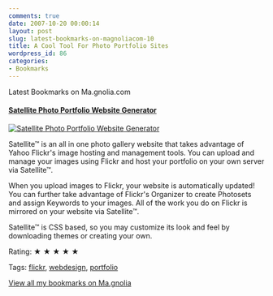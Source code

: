 ```yaml
---
comments: true
date: 2007-10-20 00:00:14
layout: post
slug: latest-bookmarks-on-magnoliacom-10
title: A Cool Tool For Photo Portfolio Sites
wordpress_id: 86
categories:
- Bookmarks
---
```


Latest Bookmarks on Ma.gnolia.com

#### [Satellite Photo Portfolio Website Generator](http://design.tedforbes.com/)

[![Satellite Photo Portfolio Website Generator](http://scst.srv.girafa.com/srv/i?i=sc010159&r=design.tedforbes.com&s=081bb28da5fc93b6)](http://design.tedforbes.com/)

Satellite™ is an all in one photo gallery website that takes advantage of Yahoo Flickr's image hosting and management tools. You can upload and manage your images using Flickr and host your portfolio on your own server via Satellite™.

When you upload images to Flickr, your website is automatically updated! You can further take advantage of Flickr's Organizer to create Photosets and assign Keywords to your images. All of the work you do on Flickr is mirrored on your website via Satellite™.

Satellite™ is CSS based, so you may customize its look and feel by downloading themes or creating your own.

Rating: ★ ★ ★ ★ ★

Tags: [flickr](http://ma.gnolia.com/people/ivanoats/tags/flickr), [webdesign](http://ma.gnolia.com/people/ivanoats/tags/webdesign), [portfolio](http://ma.gnolia.com/people/ivanoats/tags/portfolio)

[View all my bookmarks on Ma.gnolia](http://ma.gnolia.com/people/ivanoats/bookmarks)
